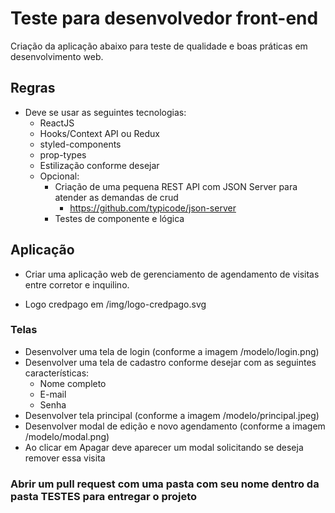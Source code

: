 # Teste para desenvolvedor front-end


Criação da aplicação abaixo para teste de qualidade e boas práticas em desenvolvimento web.

## Regras	

  - Deve se usar as seguintes tecnologias:	
    - ReactJS	
    - Hooks/Context API ou Redux	
    - styled-components	
    - prop-types	
    - Estilização conforme desejar	
    - Opcional:	
      - Criação de uma pequena REST API com JSON Server para atender as demandas de crud	
        - https://github.com/typicode/json-server	
      - Testes de componente e lógica	

## Aplicação	

- Criar uma aplicação web de gerenciamento de agendamento de visitas entre corretor e inquilino.	

- Logo credpago em /img/logo-credpago.svg	

### Telas	

  - Desenvolver uma tela de login (conforme a imagem /modelo/login.png)	
  - Desenvolver uma tela de cadastro conforme desejar com as seguintes características:	
    - Nome completo	
    - E-mail	
    - Senha	
  - Desenvolver tela principal (conforme a imagem /modelo/principal.jpeg)	
  - Desenvolver modal de edição e novo agendamento (conforme a imagem /modelo/modal.png)	
  - Ao clicar em Apagar deve aparecer um modal solicitando se deseja remover essa visita	

### Abrir um pull request com uma pasta com seu nome dentro da pasta TESTES para entregar o projeto
